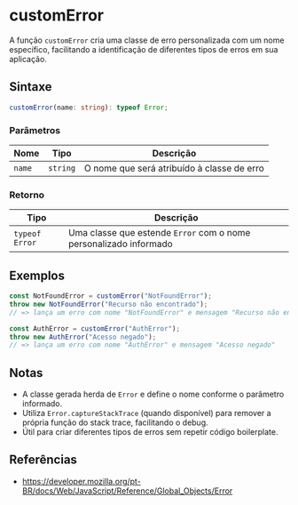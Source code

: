 # customError

A função `customError` cria uma classe de erro personalizada com um nome específico, facilitando a identificação de diferentes tipos de erros em sua aplicação.

## Sintaxe

```typescript
customError(name: string): typeof Error;
```

### Parâmetros

| Nome  | Tipo     | Descrição                                 |
|-------|----------|-------------------------------------------|
| `name`| `string` | O nome que será atribuído à classe de erro |

### Retorno

| Tipo           | Descrição                                                        |
|----------------|------------------------------------------------------------------|
| `typeof Error` | Uma classe que estende `Error` com o nome personalizado informado |

## Exemplos

```typescript
const NotFoundError = customError("NotFoundError");
throw new NotFoundError("Recurso não encontrado");
// => lança um erro com nome "NotFoundError" e mensagem "Recurso não encontrado"

const AuthError = customError("AuthError");
throw new AuthError("Acesso negado");
// => lança um erro com nome "AuthError" e mensagem "Acesso negado"
```

## Notas

* A classe gerada herda de `Error` e define o nome conforme o parâmetro informado.
* Utiliza `Error.captureStackTrace` (quando disponível) para remover a própria função do stack trace, facilitando o debug.
* Útil para criar diferentes tipos de erros sem repetir código boilerplate.

## Referências

* https://developer.mozilla.org/pt-BR/docs/Web/JavaScript/Reference/Global_Objects/Error
